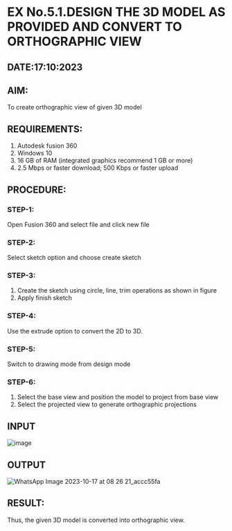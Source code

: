 # EX No.5.1.DESIGN THE 3D MODEL AS PROVIDED AND CONVERT TO ORTHOGRAPHIC VIEW
## DATE:17:10:2023

## AIM: 
To create orthographic view of given 3D model

## REQUIREMENTS: 
1. Autodesk fusion 360
2. Windows 10
3. 16 GB of RAM (integrated graphics recommend 1 GB or more)
4. 2.5 Mbps or faster download; 500 Kbps or faster upload 

## PROCEDURE:

### STEP-1:
Open Fusion 360 and select file and click new file

### STEP-2:
Select sketch option and choose create sketch

### STEP-3: 
1. Create the sketch using circle, line, trim operations as shown in figure
2. Apply finish sketch 

### STEP-4:
 Use the extrude option to convert the 2D to 3D.

### STEP-5:
Switch to drawing mode from design mode 
          
### STEP-6:
1. Select the base view and position the model to project from base view 
2. Select the projected view to generate orthographic projections

## INPUT
![image](https://user-images.githubusercontent.com/113594316/199408705-ed302b2a-90c3-41c0-9cc4-791a93366e2a.png)

## OUTPUT

![WhatsApp Image 2023-10-17 at 08 26 21_accc55fa](https://github.com/arun1111j/EX-No.5.1.-DESIGN-THE-3D-MODEL-AS-PROVIDED-AND-CONVERT-TO-ORTHOGRAPHIC-VIEW/assets/128461833/8d53be8b-4461-43b4-9b06-03c423dbd057)

## RESULT:
Thus, the given 3D model is converted into orthographic view.


